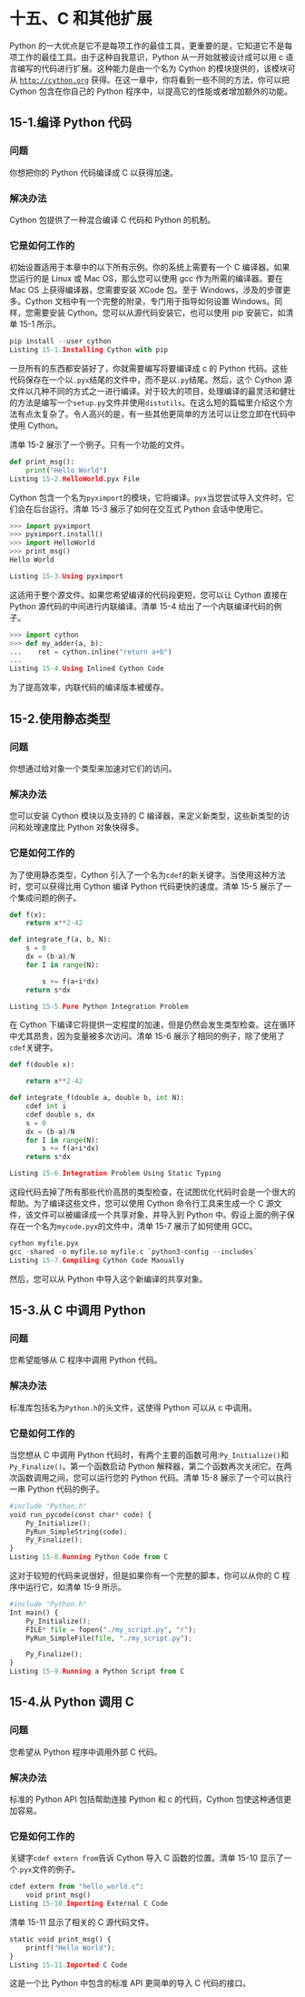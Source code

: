 # 十五、C 和其他扩展

Python 的一大优点是它不是每项工作的最佳工具，更重要的是，它知道它不是每项工作的最佳工具。由于这种自我意识，Python 从一开始就被设计成可以用 c 语言编写的代码进行扩展。这种能力是由一个名为 Cython 的模块提供的，该模块可从 [`http://cython.org`](http://cython.org) 获得。在这一章中，你将看到一些不同的方法，你可以把 Cython 包含在你自己的 Python 程序中，以提高它的性能或者增加额外的功能。

## 15-1.编译 Python 代码

### 问题

你想把你的 Python 代码编译成 C 以获得加速。

### 解决办法

Cython 包提供了一种混合编译 C 代码和 Python 的机制。

### 它是如何工作的

初始设置适用于本章中的以下所有示例。你的系统上需要有一个 C 编译器。如果您运行的是 Linux 或 Mac OS，那么您可以使用 gcc 作为所需的编译器。要在 Mac OS 上获得编译器，您需要安装 XCode 包。至于 Windows，涉及的步骤更多。Cython 文档中有一个完整的附录，专门用于指导如何设置 Windows。同样，您需要安装 Cython。您可以从源代码安装它，也可以使用 pip 安装它，如清单 15-1 所示。

```py
pip install --user cython
Listing 15-1.Installing Cython with pip

```

一旦所有的东西都安装好了，你就需要编写将要编译成 c 的 Python 代码。这些代码保存在一个以`.pyx`结尾的文件中，而不是以`.py`结尾。然后，这个 Cython 源文件以几种不同的方式之一进行编译。对于较大的项目，处理编译的最灵活和健壮的方法是编写一个`setup.py`文件并使用`distutils`。在这么短的篇幅里介绍这个方法有点太复杂了。令人高兴的是，有一些其他更简单的方法可以让您立即在代码中使用 Cython。

清单 15-2 展示了一个例子。只有一个功能的文件。

```py
def print_msg():
    print("Hello World")
Listing 15-2.HelloWorld.pyx File

```

Cython 包含一个名为`pyximport`的模块，它将编译。`pyx`当您尝试导入文件时，它们会在后台运行。清单 15-3 展示了如何在交互式 Python 会话中使用它。

```py
>>> import pyximport
>>> pyximport.install()
>>> import HelloWorld
>>> print_msg()
Hello World

Listing 15-3.Using pyximport

```

这适用于整个源文件。如果您希望编译的代码段更短，您可以让 Cython 直接在 Python 源代码的中间进行内联编译。清单 15-4 给出了一个内联编译代码的例子。

```py
>>> import cython
>>> def my_adder(a, b):
...    ret = cython.inline("return a+b")
...
Listing 15-4.Using Inlined Cython Code

```

为了提高效率，内联代码的编译版本被缓存。

## 15-2.使用静态类型

### 问题

你想通过给对象一个类型来加速对它们的访问。

### 解决办法

您可以安装 Cython 模块以及支持的 C 编译器，来定义新类型，这些新类型的访问和处理速度比 Python 对象快得多。

### 它是如何工作的

为了使用静态类型，Cython 引入了一个名为`cdef`的新关键字。当使用这种方法时，您可以获得比用 Cython 编译 Python 代码更快的速度。清单 15-5 展示了一个集成问题的例子。

```py
def f(x):
    return x**2-42

def integrate_f(a, b, N):
    s = 0
    dx = (b-a)/N
    for I in range(N):

        s += f(a+i*dx)
    return s*dx

Listing 15-5.Pure Python Integration Problem

```

在 Cython 下编译它将提供一定程度的加速，但是仍然会发生类型检查。这在循环中尤其昂贵，因为变量被多次访问。清单 15-6 展示了相同的例子，除了使用了`cdef`关键字。

```py
def f(double x):

    return x**2-42

def integrate_f(double a, double b, int N):
    cdef int i
    cdef double s, dx
    s = 0
    dx = (b-a)/N
    for I in range(N):
        s += f(a+i*dx)
    return s*dx

Listing 15-6.Integration Problem Using Static Typing

```

这段代码去掉了所有那些代价高昂的类型检查，在试图优化代码时会是一个很大的帮助。为了编译这些文件，您可以使用 Cython 命令行工具来生成一个 C 源文件，该文件可以被编译成一个共享对象，并导入到 Python 中。假设上面的例子保存在一个名为`mycode.pyx`的文件中，清单 15-7 展示了如何使用 GCC。

```py
cython myfile.pyx
gcc -shared -o myfile.so myfile.c `python3-config --includes`
Listing 15-7.Compiling Cython Code Manually

```

然后，您可以从 Python 中导入这个新编译的共享对象。

## 15-3.从 C 中调用 Python

### 问题

您希望能够从 C 程序中调用 Python 代码。

### 解决办法

标准库包括名为`Python.h`的头文件，这使得 Python 可以从 c 中调用。

### 它是如何工作的

当您想从 C 中调用 Python 代码时，有两个主要的函数可用:`Py_Initialize()`和`Py_Finalize()`。第一个函数启动 Python 解释器，第二个函数再次关闭它。在两次函数调用之间，您可以运行您的 Python 代码。清单 15-8 展示了一个可以执行一串 Python 代码的例子。

```py
#include "Python.h"
void run_pycode(const char* code) {
    Py_Initialize();
    PyRun_SimpleString(code);
    Py_Finalize();
}
Listing 15-8.Running Python Code from C

```

这对于较短的代码来说很好，但是如果你有一个完整的脚本，你可以从你的 C 程序中运行它，如清单 15-9 所示。

```py
#include "Python.h"
Int main() {
    Py_Initialize();
    FILE* file = fopen("./my_script.py", "r");
    PyRun_SimpleFile(file, "./my_script.py");

    Py_Finalize();
}
Listing 15-9.Running a Python Script from C

```

## 15-4.从 Python 调用 C

### 问题

您希望从 Python 程序中调用外部 C 代码。

### 解决办法

标准的 Python API 包括帮助连接 Python 和 c 的代码，Cython 包使这种通信更加容易。

### 它是如何工作的

关键字`cdef extern from`告诉 Cython 导入 C 函数的位置。清单 15-10 显示了一个.`pyx`文件的例子。

```py
cdef extern from "hello_world.c":
    void print_msg()
Listing 15-10.Importing External C Code

```

清单 15-11 显示了相关的 C 源代码文件。

```py
static void print_msg() {
    printf("Hello World");
}
Listing 15-11.Imported C Code

```

这是一个比 Python 中包含的标准 API 更简单的导入 C 代码的接口。